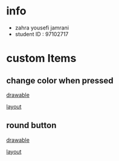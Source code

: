 # info
- zahra yousefi jamrani
- student ID : 97102717
# custom Items
  ## change color when pressed
  [drawable](https://github.com/sharif-dev/custom_buttons/blob/master/app/src/main/res/drawable/button_custom.xml)
  
  [layout](https://github.com/sharif-dev/custom_buttons/blob/master/app/src/main/res/layout/content_login.xml)

  ## round button
  [drawable](https://github.com/sharif-dev/custom_buttons/blob/master/app/src/main/res/drawable/round_button_accent.xml)
  
  [layout](https://github.com/sharif-dev/custom_buttons/blob/master/app/src/main/res/layout/activity_main.xml)
